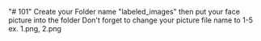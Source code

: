 "# 101" 
Create your Folder name "labeled_images" then put your face picture into the folder Don't forget to change your picture file name to 1-5 ex. 1.png, 2.png